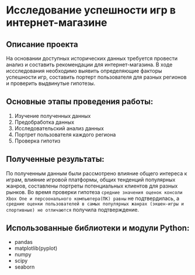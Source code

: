 # Исследование успешности игр в интернет-магазине
## Описание проекта

На основании доступных исторических данных требуется провести анализ и составить рекомендации для интернет-магазина. В ходе иссследования необходимо выявить определяющие факторы успешности игр, составить портерт пользователя для разных регионов и проверить выдвинутые гипотезы.

## Основные этапы проведения работы:
1. Изучение полученных данных
2. Предобработка данных
3. Исследовательский анализ данных
4. Портрет пользователя каждого региона
5. Проверка гипотиз

## Полученные результаты:
По полученным данным были рассмотрено влияние общего интереса к играм, влияние игровой платформы, общих тенденций популярных жанров, составлены портреты потенциальных клиентов для разных рынков.
Во время проверки гипотеза `средние значения оценок консоли Xbox One и персоонального компьютера(ПК) равны` не подтвердилась, а `средние оценки пользователей в самых популярных жанрах (экшен-игры и спортивные) не отличаются` получила подтверждение.

## Использованные библиотеки и модули Python:
- pandas
- matplotlib(pyplot)
- numpy
- scipy
- seaborn
